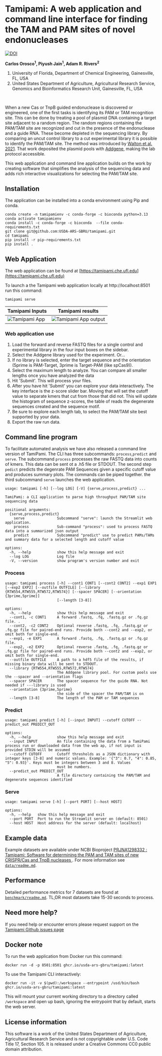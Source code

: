 # Tamipami: A web application and command line interface for finding the TAM and PAM sites of novel endonucleases

[![DOI](https://zenodo.org/badge/DOI/10.5281/zenodo.16915022.svg)](https://doi.org/10.5281/zenodo.16915022)

__Carlos Orosco<sup>1</sup>, Piyush Jain<sup>1</sup>, Adam R. Rivers<sup>2</sup>__

1. University of Florida, Department of Chemical Engineering, Gainesville, FL, USA
2. United States Department of Agriculture, Agricultural Research Service, Genomics and Bioinformatics Research Unit, Gainesville, FL, USA


<br>

When a new Cas or TnpB guided endonuclease is discovered or engineered, one of the first tasks is identifying its PAM or TAM recognition site. This can be done by treating a pool of plasmid DNA containing a target site adjacent to a random region. The random regions containing  the PAM/TAM site are recognized and cut in the presence of the endonuclease and a guide RNA. These become depleted in the sequencing library. By comparing an uncut control library  to a cut  experimental library it is possible to identify the PAM/TAM site.  The method was introduced by [Walton et al. 2021]( https://doi.org/10.1038/s41596-020-00465-2).
That work deposited the plasmid pools with [Addgene]( https://www.addgene.org/pooled-library/kleinstiver-ht-pamda/), making the lab protocol accessible.   

This web application and command line application builds on the work by creating software that simplifies the analysis of the sequencing data and adds rich interactive visualizations for selecting the PAM/TAM site.

## Installation

The application can be installed into a conda environment using Pip and conda.

```{bash}
conda create -n tamipamienv -c conda-forge -c bioconda python=3.13
conda activate tamipamienv
conda install -c conda-forge -c bioconda  --file conda-requirements.txt 
git clone git@github.com:USDA-ARS-GBRU/tamipami.git
cd tamipami
pip install -r pip-requirements.txt
pip install .
```

## Web Application 

The web application can be found at [https://tamipami.che.ufl.edu](https://tamipami.che.ufl.edu)

To launch a the Tamipami web application locally at http://localhost:8501 run this command:

```{bash}
tamipami serve
```


Tamipami Inputs | Tamipami results
----------------|------------------
![Tamipami App](/tamipami/assets/app_screenshot1.png) | ![Tamipami App output](/tamipami/assets/app_screenshot2.png)

### Web application use

1. Load the forward and reverse FASTQ files for a single control and experimental library in the four input boxes on the sidebar.
2. Select the Addgene library used for the experiment. Or...
3. If no library is selected, enter the target sequence and the orientation (5prime is PAM-Target, 3prime is Target-PAM (like spCas9)).
4. Select the maximum length to analyze. You can compare all smaller lengths once you have analyzed the data
5. Hit 'Submit'. This will process your files.
6. After you have hit 'Submit' you can explore your data interactively. The key interface is the z-score slider bar. Moving that will set the 
cutoff value to separate kmers that cut from those that did not. This will update the histogram of sequence z-scores, the table of reads the degenerate sequences created and the sequence motif.
7. Be sure to explore each length tab, to select the PAM/TAM site best supported by your data.
8. Export the raw run data.

## Command line program

To facilitate automated analysis we have also released a command line version of TamiPami.  The CLI has three subcommands: `process`,`predict` and `serve`. The subcommand `process` processes the raw FASTQ data into counts of kmers. This data can be sent ot a .h5 file or STDOUT.  The second step `pedict` predicts the degenrate PAM Sequences given a specific cutoff value and produces summary plots. The commands can be piped together. the third subcommand `serve` launches the web application.

```
usage: tamipami [-h] [--log LOG] [-V] {serve,process,predict} ...

TamiPami: a CLI application to parse high throughput PAM/TAM site sequencing data

positional arguments:
  {serve,process,predict}
    serve               Subcommand "serve": launch the Streamlit web application.
    process             Sub-command "process": used to process FASTQ data into a summarized json output
    predict             Subcommand "predict" use to predict PAMs/TAMs and summary data for a selected length and cutoff value

options:
  -h, --help            show this help message and exit
  --log LOG             Log file
  -V, --version         show program's version number and exit
```

### Process

```
usage: tamipami process [-h] --cont1 CONT1 [--cont2 CONT2] --exp1 EXP1 [--exp2 EXP2] [--outfile OUTFILE] [--library {RTW554,RTW555,RTW572,RTW574}] [--spacer SPACER] [--orientation {3prime,5prime}]
                        [--length [3-8]]

options:
  -h, --help            show this help message and exit
  --cont1, -c CONT1     A forward .fastq, .fq, .fastq.gz or .fq.gz file. .
  --cont2, -c2 CONT2    Optional reverse .fastq, .fq, .fastq.gz or .fq.gz file for paired-end runs. Provide both --cont2 and --exp2, or omit both for single-end.
  --exp1, -e EXP1       A forward .fastq, .fq, .fastq.gz or .fq.gz file.
  --exp2, -e2 EXP2      Optional reverse .fastq, .fq, .fastq.gz or .fq.gz file for paired-end runs. Provide both --cont2 and --exp2, or omit both for single-end.
  --outfile OUTFILE     A path to a hdf5 file of the results, if missing binary data will be sent to STDOUT.
  --library {RTW554,RTW555,RTW572,RTW574}
                        The Addgene library pool. For custom pools use the --spacer and --orientation flags
  --spacer SPACER       The spacer sequence for the guide RNA. Not needed if ---library is used
  --orientation {3prime,5prime}
                        the side of the spacer the PAM/TAM is on
  --length [3-8]        The length of the PAM or TAM sequences
  ```

  ### Predict

```
usage: tamipami predict [-h] [--input INPUT] --cutoff CUTOFF --predict_out PREDICT_OUT

options:
  -h, --help            show this help message and exit
  --input INPUT         An file containing the data from a TamiPami process run or downloaded data from the web ap, if not input is provided STDIN will be assumed
  --cutoff CUTOFF       Cutoff thresholds as a JSON dictionary with integer keys [3-8] and numeric values. Example: '{"3": 0.7, "4": 0.85, "5": 0.93}'. Keys must be integers between 3 and 8. Values
                        must be numbers.
  --predict_out PREDICT_OUT
                        A file directory containing the PAM/TAM and degenerate sequences identified
```

### Serve

```
usage: tamipami serve [-h] [--port PORT] [--host HOST]

options:
  -h, --help   show this help message and exit
  --port PORT  Port to run the Streamlit server on (default: 8501)
  --host HOST  Host address for the server (default: localhost)
```

## Example data

Example datasets are available under NCBI Bioproject [PRJNA1298332 : Tamipami: Software for determining the PAM and TAM sites of new CRISPR/Cas and TnpB nucleases ](https://www.ncbi.nlm.nih.gov/bioproject/1298332). For more information see [`data/readme.md`](data/readme.md).


## Performance

Detailed performance metrics for 7 datasets are found at [`benchmark/readme.md`](benchmark/readme.md). TL;DR most datasets take 15-30 seconds to process.

## Need more help?

If you need help or encounter errors please request support on the [Tamipami Github issues page](https://github.com/USDA-ARS-GBRU/tamipami/issues)   
    

## Docker note

To run the web application from Docker run this command:

```{Bash}
docker run -d -p 8501:8501 ghcr.io/usda-ars-gbru/tamipami:latest
```

To use the Tamipami CLI interactively:

```{Bash}
docker run -it -v $(pwd):/workspace --entrypoint /usd/bin/bash ghcr.io/usda-ars-gbru/tamipami:latest
```

This will mount your current working directory to a directory called `/workspace` and open up bash, ignoring the entrypoint that by default, starts the web server.


## License information

This software is a work of the United States Department of Agriculture,
Agricultural Research Service and is not copyrightable under U.S. Code Title 17, Section 105.
It is released under a Creative Commons CC0 public domain attribution.